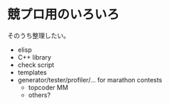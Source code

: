 # 競プロ用のいろいろ

そのうち整理したい。

- elisp
- C++ library
- check script
- templates
- generator/tester/profiler/... for marathon contests
  - topcoder MM
  - others?

